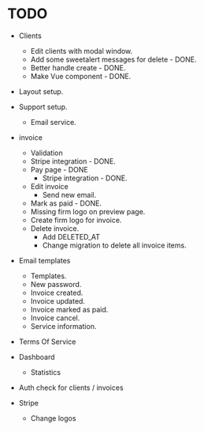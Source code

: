# TODO

* Clients
    * Edit clients with modal window.
    * Add some sweetalert messages for delete - DONE.
    * Better handle create - DONE.
    * Make Vue component - DONE.
* Layout setup.
* Support setup.
    * Email service.

* invoice
    * Validation
    * Stripe integration - DONE.
    * Pay page - DONE
        * Stripe integration - DONE.
    * Edit invoice
        * Send new email.
    * Mark as paid - DONE.
    * Missing firm logo on preview page.
    * Create firm logo for invoice.
    * Delete invoice.
        * Add DELETED_AT
        * Change migration to delete all invoice items.
* Email templates
    * Templates.
    * New password.
    * Invoice created.
    * Invoice updated.
    * Invoice marked as paid.
    * Invoice cancel.
    * Service information.
    
* Terms Of Service
* Dashboard
    * Statistics
* Auth check for clients / invoices

* Stripe
    * Change logos

